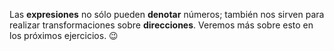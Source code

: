 Las **expresiones** no sólo pueden **denotar** números; también nos sirven para realizar transformaciones sobre **direcciones**. Veremos más sobre esto en los próximos ejercicios. :wink: